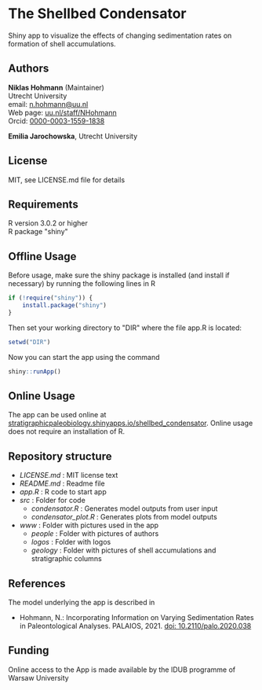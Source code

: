 # The Shellbed Condensator

Shiny app to visualize the effects of changing sedimentation rates on formation of shell accumulations.

## Authors

__Niklas Hohmann__ (Maintainer)  
Utrecht University  
email: n.hohmann@uu.nl  
Web page: [uu.nl/staff/NHohmann](uu.nl/staff/NHohmann)  
Orcid: [0000-0003-1559-1838](https://orcid.org/0000-0003-1559-1838)

__Emilia Jarochowska__, Utrecht University  

## License

MIT, see LICENSE.md file for details

## Requirements

R version 3.0.2 or higher  
R package "shiny"

## Offline Usage

Before usage, make sure the shiny package is installed (and install if necessary) by running the following lines in R

``` R
if (!require("shiny")) {
    install.package("shiny")
}
```

Then set your working directory to "DIR" where the file app.R is located:

``` R
setwd("DIR")
```

Now you can start the app using the command

``` R
shiny::runApp()
```

## Online Usage

The app can be used online at [stratigraphicpaleobiology.shinyapps.io/shellbed_condensator](https://stratigraphicpaleobiology.shinyapps.io/shellbed_condensator/). Online usage does not require an installation of R.

## Repository structure

- _LICENSE.md_ : MIT license text
- _README.md_ : Readme file
- _app.R_ : R code to start app
- _src_ : Folder for code
  - _condensator.R_ : Generates model outputs from user input
  - _condensator_plot.R_ : Generates plots from model outputs
- _www_ : Folder with pictures used in the app  
  - _people_ : Folder with pictures of authors
  - _logos_ : Folder with logos  
  - _geology_ : Folder with pictures of shell accumulations and stratigraphic columns

## References

The model underlying the app is described in

- Hohmann, N.: Incorporating Information on Varying Sedimentation Rates in Paleontological Analyses. PALAIOS, 2021. [doi: 10.2110/palo.2020.038](https://doi.org/10.2110/palo.2020.038)

## Funding

Online access to the App is made available by the IDUB programme of Warsaw University
